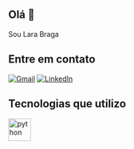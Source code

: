 ## Olá 👋

Sou Lara Braga

## Entre em contato
[![Gmail](https://img.shields.io/badge/Gmail-D14836?logo=gmail&logoColor=white)](mailto:@gmail.com)
[![LinkedIn](https://custom-icon-badges.demolab.com/badge/LinkedIn-0A66C2?logo=linkedin-white&logoColor=fff)](#)

## Tecnologias que utilizo
<div>
  <img align="center" alt="python" height="45" widht="60" src="https://raw.githubusercontent.com/marwin1991/profile-technology-icons/refs/heads/main/icons/python.png"/>
</div>

<!--
**llgab/llgab** is a ✨ _special_ ✨ repository because its `README.md` (this file) appears on your GitHub profile.

Here are some ideas to get you started:

- 🔭 I’m currently working on ...
- 🌱 I’m currently learning ...
- 👯 I’m looking to collaborate on ...
- 🤔 I’m looking for help with ...
- 💬 Ask me about ...
- 📫 How to reach me: ...
- 😄 Pronouns: ...
- ⚡ Fun fact: ...

https://github.com/inttter/md-badges/tree/main
https://github.com/marwin1991/profile-technology-icons/blob/main/README.md
https://github.com/anuraghazra/github-readme-stats
-->
